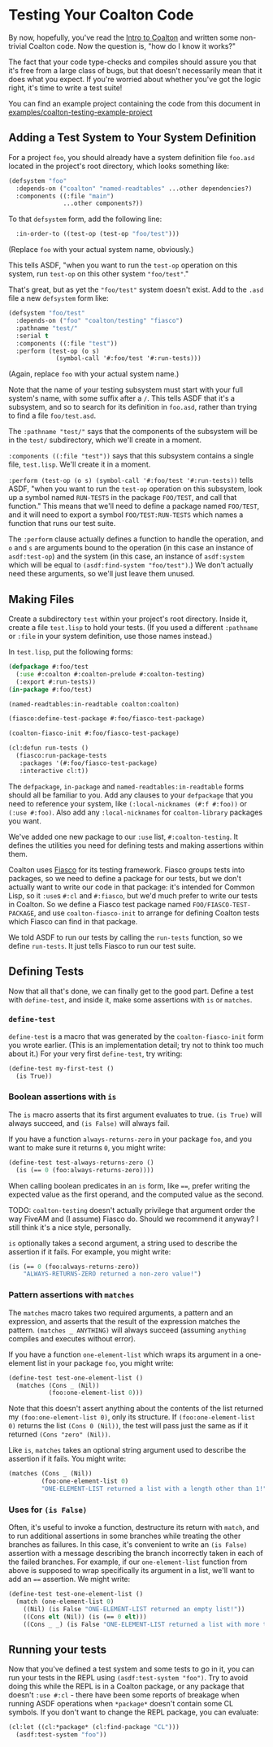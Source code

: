 # Testing Your Coalton Code

By now, hopefully, you've read the [Intro to Coalton](intro-to-coalton.md) and
written some non-trivial Coalton code. Now the question is, "how do I know it works?"

The fact that your code type-checks and compiles should assure you that it's free from a
large class of bugs, but that doesn't necessarily mean that it does what you expect. If
you're worried about whether you've got the logic right, it's time to write a test suite!

You can find an example project containing the code from this document in [examples/coalton-testing-example-project](../examples/coalton-testing-example-project)

## Adding a Test System to Your System Definition

For a project `foo`, you should already have a system definition file `foo.asd` located in
the project's root directory, which looks something like:

```lisp
(defsystem "foo"
  :depends-on ("coalton" "named-readtables" ...other dependencies?)
  :components ((:file "main")
               ...other components?))
```

To that `defsystem` form, add the following line:

```lisp
  :in-order-to ((test-op (test-op "foo/test")))
```

(Replace `foo` with your actual system name, obviously.)

This tells ASDF, "when you want to run the `test-op` operation on this system, run
`test-op` on this other system `"foo/test"`."

That's great, but as yet the `"foo/test"` system doesn't exist. Add to the `.asd` file a
new `defsystem` form like:

```lisp
(defsystem "foo/test"
  :depends-on ("foo" "coalton/testing" "fiasco")
  :pathname "test/"
  :serial t
  :components ((:file "test"))
  :perform (test-op (o s)
             (symbol-call '#:foo/test '#:run-tests)))
```

(Again, replace `foo` with your actual system name.)

Note that the name of your testing subsystem must start with your full system's name, with
some suffix after a `/`. This tells ASDF that it's a subsystem, and so to search for its
definition in `foo.asd`, rather than trying to find a file `foo/test.asd`.

The `:pathname "test/"` says that the components of the subsystem will be in the `test/`
subdirectory, which we'll create in a moment.

`:components ((:file "test"))` says that this subsystem contains a single file,
`test.lisp`. We'll create it in a moment.

`:perform (test-op (o s) (symbol-call '#:foo/test '#:run-tests))` tells ASDF, "when you
want to run the `test-op` operation on this subsystem, look up a symbol named `RUN-TESTS`
in the package `FOO/TEST`, and call that function." This means that we'll need to define a
package named `FOO/TEST`, and it will need to export a symbol `FOO/TEST:RUN-TESTS` which
names a function that runs our test suite.

The `:perform` clause actually defines a function to handle the operation, and `o` and `s`
are arguments bound to the operation (in this case an instance of `asdf:test-op`) and the
system (in this case, an instance of `asdf:system` which will be equal to
`(asdf:find-system "foo/test")`.) We don't actually need these arguments, so we'll just
leave them unused.

## Making Files

Create a subdirectory `test` within your project's root directory. Inside it, create a
file `test.lisp` to hold your tests. (If you used a different `:pathname` or `:file` in
your system definition, use those names instead.)

In `test.lisp`, put the following forms:

```lisp
(defpackage #:foo/test
  (:use #:coalton #:coalton-prelude #:coalton-testing)
  (:export #:run-tests))
(in-package #:foo/test)

(named-readtables:in-readtable coalton:coalton)

(fiasco:define-test-package #:foo/fiasco-test-package)

(coalton-fiasco-init #:foo/fiasco-test-package)

(cl:defun run-tests ()
  (fiasco:run-package-tests
   :packages '(#:foo/fiasco-test-package)
   :interactive cl:t))
```

The `defpackage`, `in-package` and `named-readtables:in-readtable` forms should all be
familiar to you. Add any clauses to your `defpackage` that you need to reference your
system, like `(:local-nicknames (#:f #:foo))` or `(:use #:foo)`. Also add any
`:local-nicknames` for `coalton-library` packages you want.

We've added one new package to our `:use` list, `#:coalton-testing`. It defines the
utilities you need for defining tests and making assertions within them.

Coalton uses [Fiasco](https://github.com/joaotavora/fiasco) for its testing
framework. Fiasco groups tests into packages, so we need to define a package for our
tests, but we don't actually want to write our code in that package: it's intended for
Common Lisp, so it `:use`s `#:cl` and `#:fiasco`, but we'd much prefer to write our tests
in Coalton. So we define a Fiasco test package named `FOO/FIASCO-TEST-PACKAGE`, and use
`coalton-fiasco-init` to arrange for defining Coalton tests which Fiasco can find in that
package.

We told ASDF to run our tests by calling the `run-tests` function, so we define
`run-tests`. It just tells Fiasco to run our test suite.

## Defining Tests

Now that all that's done, we can finally get to the good part. Define a test with
`define-test`, and inside it, make some assertions with `is` or `matches`.

### `define-test`

`define-test` is a macro that was generated by the `coalton-fiasco-init` form you wrote
earlier. (This is an implementation detail; try not to think too much about it.) For your
very first `define-test`, try writing:

```lisp
(define-test my-first-test ()
  (is True))
```

### Boolean assertions with `is`

The `is` macro asserts that its first argument evaluates to true. `(is True)` will always
succeed, and `(is False)` will always fail.

If you have a function `always-returns-zero` in your package `foo`, and you want to make
sure it returns `0`, you might write:

```lisp
(define-test test-always-returns-zero ()
  (is (== 0 (foo:always-returns-zero))))
```

When calling boolean predicates in an `is` form, like `==`, prefer writing the expected
value as the first operand, and the computed value as the second.

TODO: `coalton-testing` doesn't actually privilege that argument order the way FiveAM and
      (I assume) Fiasco do. Should we recommend it anyway? I still think it's a nice
      style, personally.

`is` optionally takes a second argument, a string used to describe the assertion if it
fails. For example, you might write:

```lisp
(is (== 0 (foo:always-returns-zero))
    "ALWAYS-RETURNS-ZERO returned a non-zero value!")
```

### Pattern assertions with `matches`

The `matches` macro takes two required arguments, a pattern and an expression, and asserts
that the result of the expression matches the pattern. `(matches _ ANYTHING)` will always
succeed (assuming `anything` compiles and executes without error).

If you have a function `one-element-list` which wraps its argument in a one-element list
in your package `foo`, you might write:

```lisp
(define-test test-one-element-list ()
  (matches (Cons _ (Nil))
           (foo:one-element-list 0)))
```

Note that this doesn't assert anything about the contents of the list returned my
`(foo:one-element-list 0)`, only its structure. If `(foo:one-element-list 0)` returns the
list `(Cons 0 (Nil))`, the test will pass just the same as if it returned `(Cons "zero"
(Nil))`.

Like `is`, `matches` takes an optional string argument used to describe the assertion if
it fails. You might write:

```lisp
(matches (Cons _ (Nil))
         (foo:one-element-list 0)
         "ONE-ELEMENT-LIST returned a list with a length other than 1!")
```

### Uses for `(is False)`

Often, it's useful to invoke a function, destructure its return with `match`, and to run
additional assertions in some branches while treating the other branches as failures. In
this case, it's convenient to write an `(is False)` assertion with a message describing
the branch incorrectly taken in each of the failed branches. For example, if our
`one-element-list` function from above is supposed to wrap specifically its argument in a
list, we'll want to add an `==` assertion. We might write:

```lisp
(define-test test-one-element-list ()
  (match (one-element-list 0)
    ((Nil) (is False "ONE-ELEMENT-LIST returned an empty list!"))
    ((Cons elt (Nil)) (is (== 0 elt)))
    ((Cons _ _) (is False "ONE-ELEMENT-LIST returned a list with more than 1 element!"))))
```

## Running your tests

Now that you've defined a test system and some tests to go in it, you can run your tests
in the REPL using `(asdf:test-system "foo")`. Try to avoid doing this while the REPL is in
a Coalton package, or any package that doesn't `:use #:cl` - there have been some reports
of breakage when running ASDF operations when `*package*` doesn't contain some CL
symbols. If you don't want to change the REPL package, you can evaluate:

```lisp
(cl:let ((cl:*package* (cl:find-package "CL")))
  (asdf:test-system "foo"))
```
